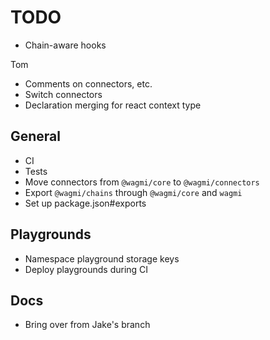 # TODO

- Chain-aware hooks

Tom
- Comments on connectors, etc.
- Switch connectors
- Declaration merging for react context type

## General

- CI
- Tests
- Move connectors from `@wagmi/core` to `@wagmi/connectors`
- Export `@wagmi/chains` through `@wagmi/core` and `wagmi`
- Set up package.json#exports

## Playgrounds

- Namespace playground storage keys
- Deploy playgrounds during CI

## Docs

- Bring over from Jake's branch